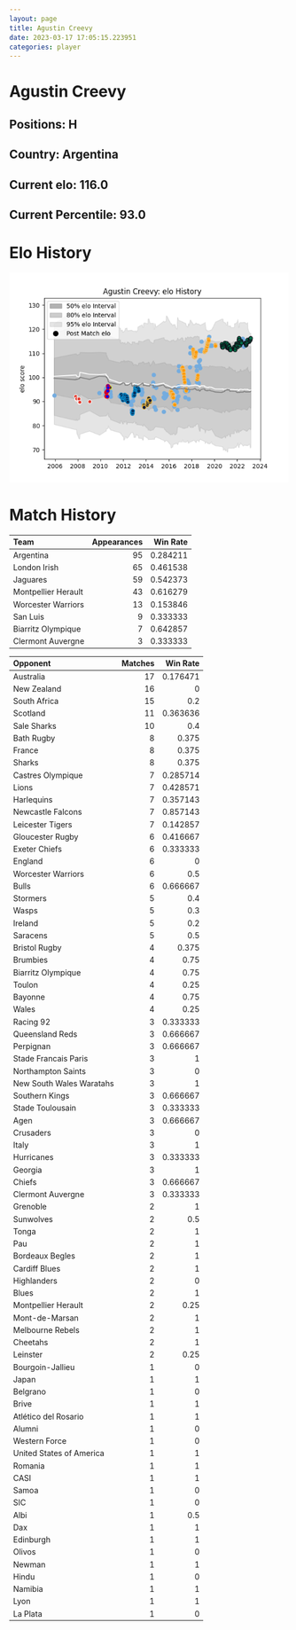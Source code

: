 ```yaml
---  
layout: page  
title: Agustin Creevy  
date: 2023-03-17 17:05:15.223951  
categories: player  
---
```

# Agustin Creevy

## Positions: H

## Country: Argentina

## Current elo: 116.0

## Current Percentile: 93.0

# Elo History


![elo history](history_AgustinCreevy.png)
# Match History


| Team                |   Appearances |   Win Rate |
|:--------------------|--------------:|-----------:|
| Argentina           |            95 |   0.284211 |
| London Irish        |            65 |   0.461538 |
| Jaguares            |            59 |   0.542373 |
| Montpellier Herault |            43 |   0.616279 |
| Worcester Warriors  |            13 |   0.153846 |
| San Luis            |             9 |   0.333333 |
| Biarritz Olympique  |             7 |   0.642857 |
| Clermont Auvergne   |             3 |   0.333333 |

| Opponent                 |   Matches |   Win Rate |
|:-------------------------|----------:|-----------:|
| Australia                |        17 |   0.176471 |
| New Zealand              |        16 |   0        |
| South Africa             |        15 |   0.2      |
| Scotland                 |        11 |   0.363636 |
| Sale Sharks              |        10 |   0.4      |
| Bath Rugby               |         8 |   0.375    |
| France                   |         8 |   0.375    |
| Sharks                   |         8 |   0.375    |
| Castres Olympique        |         7 |   0.285714 |
| Lions                    |         7 |   0.428571 |
| Harlequins               |         7 |   0.357143 |
| Newcastle Falcons        |         7 |   0.857143 |
| Leicester Tigers         |         7 |   0.142857 |
| Gloucester Rugby         |         6 |   0.416667 |
| Exeter Chiefs            |         6 |   0.333333 |
| England                  |         6 |   0        |
| Worcester Warriors       |         6 |   0.5      |
| Bulls                    |         6 |   0.666667 |
| Stormers                 |         5 |   0.4      |
| Wasps                    |         5 |   0.3      |
| Ireland                  |         5 |   0.2      |
| Saracens                 |         5 |   0.5      |
| Bristol Rugby            |         4 |   0.375    |
| Brumbies                 |         4 |   0.75     |
| Biarritz Olympique       |         4 |   0.75     |
| Toulon                   |         4 |   0.25     |
| Bayonne                  |         4 |   0.75     |
| Wales                    |         4 |   0.25     |
| Racing 92                |         3 |   0.333333 |
| Queensland Reds          |         3 |   0.666667 |
| Perpignan                |         3 |   0.666667 |
| Stade Francais Paris     |         3 |   1        |
| Northampton Saints       |         3 |   0        |
| New South Wales Waratahs |         3 |   1        |
| Southern Kings           |         3 |   0.666667 |
| Stade Toulousain         |         3 |   0.333333 |
| Agen                     |         3 |   0.666667 |
| Crusaders                |         3 |   0        |
| Italy                    |         3 |   1        |
| Hurricanes               |         3 |   0.333333 |
| Georgia                  |         3 |   1        |
| Chiefs                   |         3 |   0.666667 |
| Clermont Auvergne        |         3 |   0.333333 |
| Grenoble                 |         2 |   1        |
| Sunwolves                |         2 |   0.5      |
| Tonga                    |         2 |   1        |
| Pau                      |         2 |   1        |
| Bordeaux Begles          |         2 |   1        |
| Cardiff Blues            |         2 |   1        |
| Highlanders              |         2 |   0        |
| Blues                    |         2 |   1        |
| Montpellier Herault      |         2 |   0.25     |
| Mont-de-Marsan           |         2 |   1        |
| Melbourne Rebels         |         2 |   1        |
| Cheetahs                 |         2 |   1        |
| Leinster                 |         2 |   0.25     |
| Bourgoin-Jallieu         |         1 |   0        |
| Japan                    |         1 |   1        |
| Belgrano                 |         1 |   0        |
| Brive                    |         1 |   1        |
| Atlético del Rosario     |         1 |   1        |
| Alumni                   |         1 |   0        |
| Western Force            |         1 |   0        |
| United States of America |         1 |   1        |
| Romania                  |         1 |   1        |
| CASI                     |         1 |   1        |
| Samoa                    |         1 |   0        |
| SIC                      |         1 |   0        |
| Albi                     |         1 |   0.5      |
| Dax                      |         1 |   1        |
| Edinburgh                |         1 |   1        |
| Olivos                   |         1 |   0        |
| Newman                   |         1 |   1        |
| Hindu                    |         1 |   0        |
| Namibia                  |         1 |   1        |
| Lyon                     |         1 |   1        |
| La Plata                 |         1 |   0        |